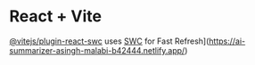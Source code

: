# React + Vite
[@vitejs/plugin-react-swc](https://github.com/vitejs/vite-plugin-react-swc) uses [SWC](https://swc.rs/) for Fast Refresh](https://ai-summarizer-asingh-malabi-b42444.netlify.app/)
